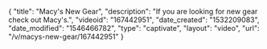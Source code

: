 {
    "title": "Macy's New Gear",
    "description": "If you are looking for new gear check out Macy's.",
    "videoid": "167442951",
    "date_created": "1532209083",
    "date_modified": "1546466782",
    "type": "captivate",
    "layout": "video",
    "url": "\/v\/macys-new-gear\/167442951"
}
